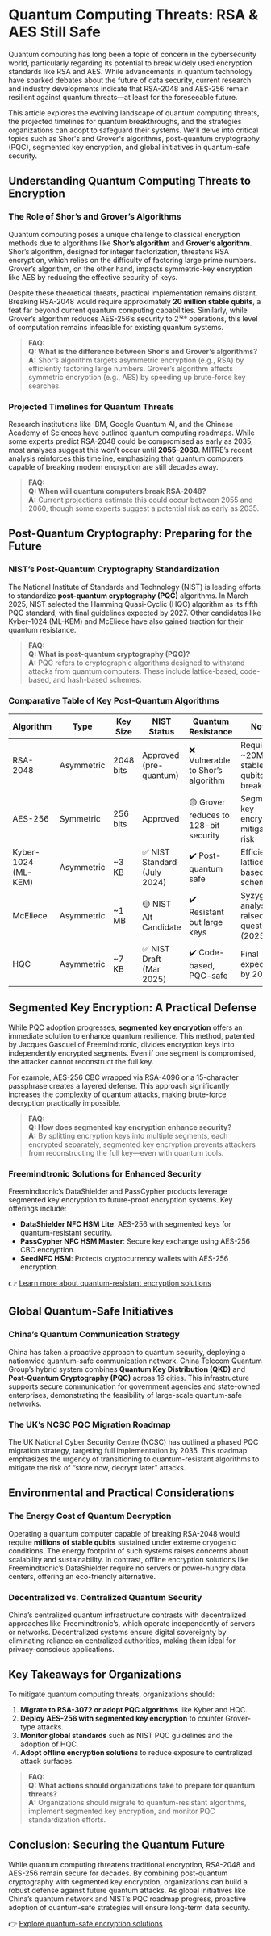 # Quantum Computing Threats: RSA & AES Still Safe  

Quantum computing has long been a topic of concern in the cybersecurity world, particularly regarding its potential to break widely used encryption standards like RSA and AES. While advancements in quantum technology have sparked debates about the future of data security, current research and industry developments indicate that RSA-2048 and AES-256 remain resilient against quantum threats—at least for the foreseeable future.  

This article explores the evolving landscape of quantum computing threats, the projected timelines for quantum breakthroughs, and the strategies organizations can adopt to safeguard their systems. We'll delve into critical topics such as Shor's and Grover's algorithms, post-quantum cryptography (PQC), segmented key encryption, and global initiatives in quantum-safe security.  

## Understanding Quantum Computing Threats to Encryption  

### The Role of Shor’s and Grover’s Algorithms  

Quantum computing poses a unique challenge to classical encryption methods due to algorithms like **Shor’s algorithm** and **Grover’s algorithm**. Shor’s algorithm, designed for integer factorization, threatens RSA encryption, which relies on the difficulty of factoring large prime numbers. Grover’s algorithm, on the other hand, impacts symmetric-key encryption like AES by reducing the effective security of keys.  

Despite these theoretical threats, practical implementation remains distant. Breaking RSA-2048 would require approximately **20 million stable qubits**, a feat far beyond current quantum computing capabilities. Similarly, while Grover’s algorithm reduces AES-256’s security to 2¹²⁸ operations, this level of computation remains infeasible for existing quantum systems.  

> **FAQ:**  
> **Q: What is the difference between Shor’s and Grover’s algorithms?**  
> **A:** Shor’s algorithm targets asymmetric encryption (e.g., RSA) by efficiently factoring large numbers. Grover’s algorithm affects symmetric encryption (e.g., AES) by speeding up brute-force key searches.  

### Projected Timelines for Quantum Threats  

Research institutions like IBM, Google Quantum AI, and the Chinese Academy of Sciences have outlined quantum computing roadmaps. While some experts predict RSA-2048 could be compromised as early as 2035, most analyses suggest this won’t occur until **2055–2060**. MITRE’s recent analysis reinforces this timeline, emphasizing that quantum computers capable of breaking modern encryption are still decades away.  

> **FAQ:**  
> **Q: When will quantum computers break RSA-2048?**  
> **A:** Current projections estimate this could occur between 2055 and 2060, though some experts suggest a potential risk as early as 2035.  

## Post-Quantum Cryptography: Preparing for the Future  

### NIST’s Post-Quantum Cryptography Standardization  

The National Institute of Standards and Technology (NIST) is leading efforts to standardize **post-quantum cryptography (PQC)** algorithms. In March 2025, NIST selected the Hamming Quasi-Cyclic (HQC) algorithm as its fifth PQC standard, with final guidelines expected by 2027. Other candidates like Kyber-1024 (ML-KEM) and McEliece have also gained traction for their quantum resistance.  

> **FAQ:**  
> **Q: What is post-quantum cryptography (PQC)?**  
> **A:** PQC refers to cryptographic algorithms designed to withstand attacks from quantum computers. These include lattice-based, code-based, and hash-based schemes.  

### Comparative Table of Key Post-Quantum Algorithms  

| Algorithm | Type | Key Size | NIST Status | Quantum Resistance | Notes |  
|----------|------|----------|-------------|--------------------|-------|  
| RSA-2048 | Asymmetric | 2048 bits | Approved (pre-quantum) | ❌ Vulnerable to Shor’s algorithm | Requires ~20M stable qubits to break |  
| AES-256 | Symmetric | 256 bits | Approved | 🟡 Grover reduces to 128-bit security | Segmented key encryption mitigates risk |  
| Kyber-1024 (ML-KEM) | Asymmetric | ~3 KB | ✅ NIST Standard (July 2024) | ✔️ Post-quantum safe | Efficient lattice-based scheme |  
| McEliece | Asymmetric | ~1 MB | 🟡 NIST Alt Candidate | ✔️ Resistant but large keys | Syzygy analysis raised questions (2025) |  
| HQC | Asymmetric | ~7 KB | ✅ NIST Draft (Mar 2025) | ✔️ Code-based, PQC-safe | Final expected by 2027 |  

## Segmented Key Encryption: A Practical Defense  

While PQC adoption progresses, **segmented key encryption** offers an immediate solution to enhance quantum resilience. This method, patented by Jacques Gascuel of Freemindtronic, divides encryption keys into independently encrypted segments. Even if one segment is compromised, the attacker cannot reconstruct the full key.  

For example, AES-256 CBC wrapped via RSA-4096 or a 15-character passphrase creates a layered defense. This approach significantly increases the complexity of quantum attacks, making brute-force decryption practically impossible.  

> **FAQ:**  
> **Q: How does segmented key encryption enhance security?**  
> **A:** By splitting encryption keys into multiple segments, each encrypted separately, segmented key encryption prevents attackers from reconstructing the full key—even with quantum tools.  

### Freemindtronic Solutions for Enhanced Security  

Freemindtronic’s DataShielder and PassCypher products leverage segmented key encryption to future-proof encryption systems. Key offerings include:  

- **DataShielder NFC HSM Lite**: AES-256 with segmented keys for quantum-resistant security.  
- **PassCypher NFC HSM Master**: Secure key exchange using AES-256 CBC encryption.  
- **SeedNFC HSM**: Protects cryptocurrency wallets with AES-256 encryption.  

👉 [Learn more about quantum-resistant encryption solutions](https://bit.ly/okx-bonus)  

## Global Quantum-Safe Initiatives  

### China’s Quantum Communication Strategy  

China has taken a proactive approach to quantum security, deploying a nationwide quantum-safe communication network. China Telecom Quantum Group’s hybrid system combines **Quantum Key Distribution (QKD)** and **Post-Quantum Cryptography (PQC)** across 16 cities. This infrastructure supports secure communication for government agencies and state-owned enterprises, demonstrating the feasibility of large-scale quantum-safe networks.  

### The UK’s NCSC PQC Migration Roadmap  

The UK National Cyber Security Centre (NCSC) has outlined a phased PQC migration strategy, targeting full implementation by 2035. This roadmap emphasizes the urgency of transitioning to quantum-resistant algorithms to mitigate the risk of “store now, decrypt later” attacks.  

## Environmental and Practical Considerations  

### The Energy Cost of Quantum Decryption  

Operating a quantum computer capable of breaking RSA-2048 would require **millions of stable qubits** sustained under extreme cryogenic conditions. The energy footprint of such systems raises concerns about scalability and sustainability. In contrast, offline encryption solutions like Freemindtronic’s DataShielder require no servers or power-hungry data centers, offering an eco-friendly alternative.  

### Decentralized vs. Centralized Quantum Security  

China’s centralized quantum infrastructure contrasts with decentralized approaches like Freemindtronic’s, which operate independently of servers or networks. Decentralized systems ensure digital sovereignty by eliminating reliance on centralized authorities, making them ideal for privacy-conscious applications.  

## Key Takeaways for Organizations  

To mitigate quantum computing threats, organizations should:  

1. **Migrate to RSA-3072 or adopt PQC algorithms** like Kyber and HQC.  
2. **Deploy AES-256 with segmented key encryption** to counter Grover-type attacks.  
3. **Monitor global standards** such as NIST PQC guidelines and the adoption of HQC.  
4. **Adopt offline encryption solutions** to reduce exposure to centralized attack surfaces.  

> **FAQ:**  
> **Q: What actions should organizations take to prepare for quantum threats?**  
> **A:** Organizations should migrate to quantum-resistant algorithms, implement segmented key encryption, and monitor PQC standardization efforts.  

## Conclusion: Securing the Quantum Future  

While quantum computing threatens traditional encryption, RSA-2048 and AES-256 remain secure for decades. By combining post-quantum cryptography with segmented key encryption, organizations can build a robust defense against future quantum attacks. As global initiatives like China’s quantum network and NIST’s PQC roadmap progress, proactive adoption of quantum-safe strategies will ensure long-term data security.  

👉 [Explore quantum-safe encryption solutions](https://bit.ly/okx-bonus)